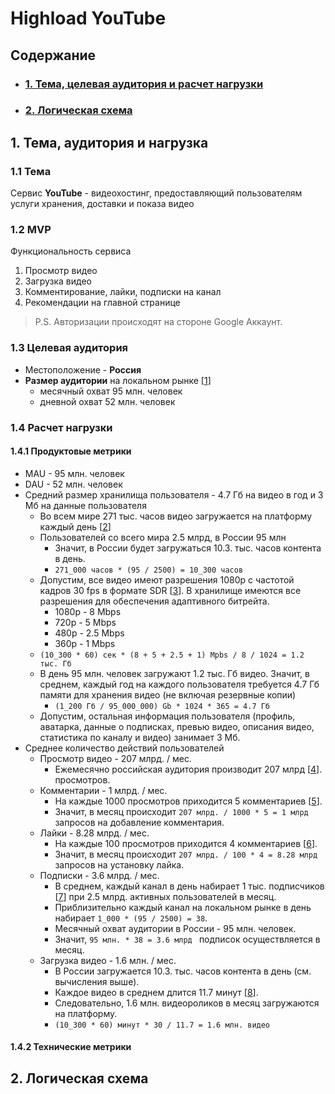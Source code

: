 # Highload YouTube

## Содержание
* ### [1. Тема, целевая аудитория и расчет нагрузки](#1)
* ### [2. Логическая схема](#2)

## 1. Тема, аудитория и нагрузка <a name="1"></a>

### 1.1 Тема
Сервис **YouTube** - видеохостинг, предоставляющий пользователям услуги хранения, доставки и показа видео

### 1.2 MVP
Функциональность сервиса
1. Просмотр видео
2. Загрузка видео
3. Комментирование, лайки, подписки на канал
4. Рекомендации на главной странице

> P.S. Авторизации происходят на стороне Google Аккаунт.

### 1.3 Целевая аудитория
- Местоположение - **Россия**
- **Размер аудитории** на локальном рынке \[[1](https://mediascope.net/data/#internet)]
	- месячный охват 95 млн. человек
	- дневной охват 52 млн. человек

### 1.4 Расчет нагрузки

#### 1.4.1 Продуктовые метрики
- MAU - 95 млн. человек
- DAU - 52 млн. человек
- Средний размер хранилища пользователя - 4.7 Гб на видео в год и 3 Мб на данные пользователя
	- Во всем мире 271 тыс. часов видео загружается на платформу каждый день \[[2](https://www.wyzowl.com/youtube-stats/#:~:text=4.4%20minutes.-,How%20many%20videos%20are%20uploaded%20to%20YouTube%20every%20day%3F,-Around%203.7m%20new)]
	- Пользователей со всего мира 2.5 млрд, в России 95 млн
		- Значит, в России будет загружаться 10.3. тыс. часов контента в день.
		- ```271_000 часов * (95 / 2500) = 10_300 часов```
	- Допустим, все видео имеют разрешения 1080p с частотой кадров 30 fps в формате SDR \[[3](https://support.google.com/youtube/answer/1722171?hl=en#zippy=%2Cframe-rate%2Cbitrate%2Cvideo-codec-h%2Cvideo-resolution-and-aspect-ratio%2Ccolor-space:~:text=Recommended%20video%20bitrates%20for%20SDR%20uploads)]. В хранилище имеются все разрешения для обеспечения адаптивного битрейта.
		- 1080p - 8 Mbps
		- 720p - 5 Mbps                                                 
		- 480p - 2.5 Mbps
		- 360p - 1 Mbps
	- ```(10_300 * 60) сек * (8 + 5 + 2.5 + 1) Mpbs / 8 / 1024 = 1.2 тыс. Гб```
	- В день 95 млн. человек загружают 1.2 тыс. Гб видео. Значит, в среднем, каждый год на каждого пользователя требуется 4.7 Гб памяти для хранения видео (не включая резервные копии)
		- ```(1_200 Гб / 95_000_000) Gb * 1024 * 365 = 4.7 Гб```
	- Допустим, остальная информация пользователя (профиль, аватарка, данные о подписках, превью видео, описания видео, статистика по каналу и видео) занимает 3 Мб.
- Среднее количество действий пользователей
	- Просмотр видео - 207 млрд. / мес.
		- Ежемесячно российская аудитория производит 207 млрд \[[4](https://www.globalmediainsight.com/blog/youtube-users-statistics/#:~:text=YouTube%20Views%20by%20Country)]. просмотров.
	- Комментарии - 1 млрд. / мес.
		- На каждые 1000 просмотров приходится 5 комментариев \[[5](https://tubularlabs.com/blog/3-metrics-youtube-success/#:~:text=Comments%20to%20Views%3A%20How%20High%20is%20Engagement%3F)].
		- Значит, в месяц происходит ```207 млрд. / 1000 * 5 = 1 млрд``` запросов на добавление комментария.
	- Лайки - 8.28 млрд. / мес.
		- На каждые 100 просмотров приходится 4 комментариев \[[6](https://tubularlabs.com/blog/3-metrics-youtube-success/#:~:text=Likes%20to%20Views%3A%20How%20Popular%20is%20Your%20Video%3F)].
		- Значит, в месяц происходит ```207 млрд. / 100 * 4 = 8.28 млрд``` запросов на установку лайка.
	- Подписки - 3.6 млрд. / мес.
		- В среднем, каждый канал в день набирает 1 тыс. подписчиков \[[7](https://medium.com/@jasonrbodie/average-youtube-channel-growth-rate-f6837584c9ac)] при 2.5 млрд. активных пользователей в месяц.
		- Приблизительно каждый канал на локальном рынке в день набирает ```1_000 * (95 / 2500) = 38```.
		- Месячный охват аудитории в России - 95 млн. человек.
		- Значит, ```95 млн. * 38 = 3.6 млрд ``` подписок осуществляется в месяц. 
	- Загрузка видео - 1.6 млн. / мес.
		- В России загружается 10.3. тыс. часов контента в день (см. вычисления выше).
		- Каждое видео в среднем длится 11.7 минут \[[8](https://bloggingwizard.com/youtube-statistics/#:~:text=7.-,The%20average%20length%20of%20a%20YouTube%20video%20is%2011.7%20minutes,-According%20to%20Statista)].
		- Следовательно, 1.6 млн. видеороликов в месяц загружаются на платформу.  
		- ```(10_300 * 60) минут * 30 / 11.7 = 1.6 млн. видео```
#### 1.4.2 Технические метрики

## 2. Логическая схема <a name="2"></a>

